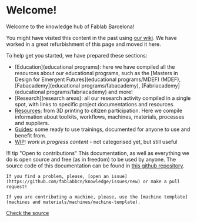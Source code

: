 # Welcome!

Welcome to the knowledge hub of Fablab Barcelona!

You might have visited this content in the past using [our wiki](https://wiki.fablabbcn.org). We have worked in a great refurbishment of this page and moved it here.

To help get you started, we have prepared these sections:

- [Education](educational programs): here we have compiled all the resources about our educational programs, such as the [Masters in Design for Emergent Futures](educational programs/MDEF) (MDEF), [Fabacademy](educational programs/fabacademy), [Fabriacademy](educational programs/fabriacademy) and more!
- [Research](research areas): all our research activity compiled in a single spot, with links to specific project documentations and resources.
- [Resources](resources): from 3D printing to citizen participation. Here we compile information about toolkits, workflows, machines, materials, processes and suppliers.
- [Guides](guides): some ready to use trainings, documented for anyone to use and benefit from.
- [WIP](WIP): _work in progress content_ - not categorised yet, but still useful

!!! tip "Open to contributions"
    This documentation, as well as everything we do is open source and free (as in freedom) to be used by anyone. The source code of this documentation can be found in [this github repository](https://github.com/fablabbcn/knowledge). 

    If you find a problem, please, [open an issue](https://github.com/fablabbcn/knowledge/issues/new) or make a pull request!

    If you are contributing a machine, please, use the [machine template](machines and materials/machines/machine-template).

<a class="github-button" data-size="large" href="https://github.com/fablabbcn/knowledge" aria-label="Check the source code">Check the source</a>

